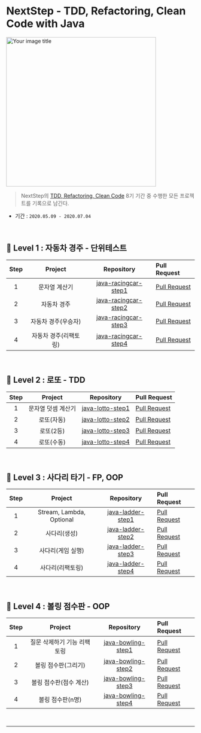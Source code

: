 # NextStep - TDD, Refactoring, Clean Code with Java

<img src="https://user-images.githubusercontent.com/56240505/81491942-8164b300-92ce-11ea-97ed-7ae5864d781e.png" alt="Your image title" width="400"/><br>

> NextStep의 [TDD, Refactoring, Clean Code](https://edu.nextstep.camp/c/8fWRxNWU/) 8기 기간 중 수행한 모든 프로젝트를 기록으로 남긴다.

* 기간 : ``2020.05.09 - 2020.07.04``

<br>

## 🥚 Level 1 : 자동차 경주 - 단위테스트

| Step | Project | Repository | Pull Request |
|:---:|:---:|:---:|:---|
| 1 |  문자열 계산기 | [java-racingcar-step1](https://github.com/xlffm3/java-racingcar/tree/step2) | [Pull Request](https://github.com/next-step/java-racingcar/pull/725) |
| 2 | 자동차 경주 | [java-racingcar-step2](https://github.com/xlffm3/java-racingcar/tree/step3) | [Pull Request](https://github.com/next-step/java-racingcar/pull/777) |
| 3 | 자동차 경주(우승자) | [java-racingcar-step3](https://github.com/xlffm3/java-racingcar/tree/step4) | [Pull Request](https://github.com/next-step/java-racingcar/pull/865) |
| 4 | 자동차 경주(리팩토링) | [java-racingcar-step4](https://github.com/xlffm3/java-racingcar/tree/step5) | [Pull Request](https://github.com/next-step/java-racingcar/pull/913) |

<br>

## 🐣 Level 2 : 로또 - TDD

| Step | Project | Repository | Pull Request |
|:---:|:---:|:---:|:---|
| 1 |  문자열 덧셈 계산기 | [java-lotto-step1](https://github.com/xlffm3/java-lotto/tree/step1) | [Pull Request](https://github.com/next-step/java-lotto/pull/520) |
| 2 | 로또(자동) | [java-lotto-step2](https://github.com/xlffm3/java-lotto/tree/step2) | [Pull Request](https://github.com/next-step/java-lotto/pull/546) |
| 3 | 로또(2등) | [java-lotto-step3](https://github.com/xlffm3/java-lotto/tree/step3) | [Pull Request](https://github.com/next-step/java-lotto/pull/583) |
| 4 | 로또(수동) | [java-lotto-step4](https://github.com/xlffm3/java-lotto/tree/step4) | [Pull Request](https://github.com/next-step/java-lotto/pull/615) |

<br>

## 🐥 Level 3 : 사다리 타기 - FP, OOP

| Step | Project | Repository | Pull Request |
|:---:|:---:|:---:|:---|
| 1 |  Stream, Lambda, Optional | [java-ladder-step1](https://github.com/xlffm3/java-ladder/tree/step1) | [Pull Request](https://github.com/next-step/java-ladder/pull/401) |
| 2 | 사다리(생성) | [java-ladder-step2](https://github.com/xlffm3/java-ladder/tree/step2) | [Pull Request](https://github.com/next-step/java-ladder/pull/413) |
| 3 | 사다리(게임 실행) | [java-ladder-step3](https://github.com/xlffm3/java-ladder/tree/step3) | [Pull Request](https://github.com/next-step/java-ladder/pull/446) |
| 4 | 사다리(리팩토링) | [java-ladder-step4](https://github.com/xlffm3/java-ladder/tree/step4) | [Pull Request](https://github.com/next-step/java-ladder/pull/481) |

<br>

## 🐓 Level 4 : 볼링 점수판 - OOP


| Step | Project | Repository | Pull Request |
|:---:|:---:|:---:|:---|
| 1 |  질문 삭제하기 기능 리팩토링 | [java-bowling-step1](https://github.com/xlffm3/java-bowling/step1) | [Pull Request](https://github.com/next-step/java-bowling/pull/162) |
| 2 | 볼링 점수판(그리기) | [java-bowling-step2](https://github.com/xlffm3/java-bowling/step2) | [Pull Request](https://github.com/next-step/java-bowling/pull/167) |
| 3 | 볼링 점수판(점수 계산) | [java-bowling-step3](https://github.com/xlffm3/java-bowling/step3) | [Pull Request](https://github.com/next-step/java-bowling/pull/199) |
| 4 | 볼링 점수판(n명) | [java-bowling-step4](https://github.com/xlffm3/java-bowling/step4) | [Pull Request](https://github.com/next-step/java-bowling/pull/214) |

<br>

---
